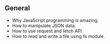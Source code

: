 ## General

- Why JavaScript programming is amazing.
- How to manipulate JSON data.
- How to use request and fetch API.
- How to read and write a file using fs module.
